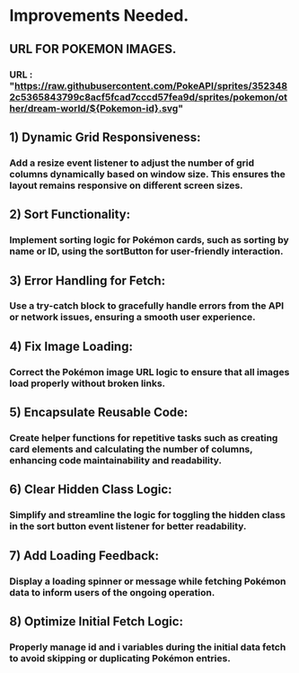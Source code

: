 # Improvements Needed.

## URL FOR POKEMON IMAGES.
### URL : "https://raw.githubusercontent.com/PokeAPI/sprites/3523482c5365843799c8acf5fcad7cccd57fea9d/sprites/pokemon/other/dream-world/${Pokemon-id}.svg"

## 1) Dynamic Grid Responsiveness:

### Add a resize event listener to adjust the number of grid columns dynamically based on window size. This ensures the layout remains responsive on different screen sizes.

## 2) Sort Functionality:

### Implement sorting logic for Pokémon cards, such as sorting by name or ID, using the sortButton for user-friendly interaction.

## 3) Error Handling for Fetch:

### Use a try-catch block to gracefully handle errors from the API or network issues, ensuring a smooth user experience.

## 4) Fix Image Loading:

### Correct the Pokémon image URL logic to ensure that all images load properly without broken links.

## 5) Encapsulate Reusable Code:

### Create helper functions for repetitive tasks such as creating card elements and calculating the number of columns, enhancing code maintainability and readability.

## 6) Clear Hidden Class Logic:

### Simplify and streamline the logic for toggling the hidden class in the sort button event listener for better readability.

## 7) Add Loading Feedback:

### Display a loading spinner or message while fetching Pokémon data to inform users of the ongoing operation.

## 8) Optimize Initial Fetch Logic:

### Properly manage id and i variables during the initial data fetch to avoid skipping or duplicating Pokémon entries.

